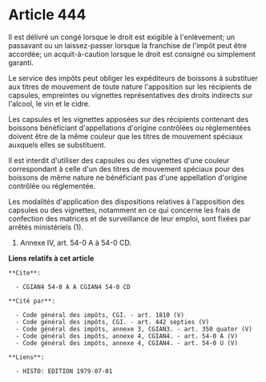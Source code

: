 # Article 444

Il est délivré un congé lorsque le droit est exigible à l'enlèvement; un passavant ou un laissez-passer lorsque la franchise
de l'impôt peut être accordée; un acquit-à-caution lorsque le droit est consigné ou simplement garanti.

Le service des impôts peut obliger les expéditeurs de boissons à substituer aux titres de mouvement de toute nature
l'apposition sur les récipients de capsules, empreintes ou vignettes représentatives des droits indirects sur l'alcool, le
vin et le cidre.

Les capsules et les vignettes apposées sur des récipients contenant des boissons bénéficiant d'appellations d'origine
contrôlées ou réglementées doivent être de la même couleur que les titres de mouvement spéciaux auxquels elles se
substituent.

Il est interdit d'utiliser des capsules ou des vignettes d'une couleur correspondant à celle d'un des titres de mouvement
spéciaux pour des boissons de même nature ne bénéficiant pas d'une appellation d'origine contrôlée ou réglementée.

Les modalités d'application des dispositions relatives à l'apposition des capsules ou des vignettes, notamment en ce qui
concerne les frais de confection des matrices et de surveillance de leur emploi, sont fixées par arrêtés ministériels (1).

1)  Annexe IV, art. 54-0 A à 54-0 CD.

**Liens relatifs à cet article**

	**Cite**:

	  - CGIAN4 54-0 A A CGIAN4 54-0 CD

	**Cité par**:

	  - Code général des impôts, CGI. - art. 1810 (V)
	  - Code général des impôts, CGI. - art. 442 septies (V)
	  - Code général des impôts, annexe 3, CGIAN3. - art. 350 quater (V)
	  - Code général des impôts, annexe 4, CGIAN4. - art. 54-0 A (V)
	  - Code général des impôts, annexe 4, CGIAN4. - art. 54-0 U (V)

	**Liens**:

	  - HISTO: EDITION 1979-07-01
